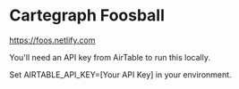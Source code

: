 # Cartegraph Foosball

https://foos.netlify.com

You'll need an API key from AirTable to run this locally.

Set AIRTABLE_API_KEY=[Your API Key] in your environment.
